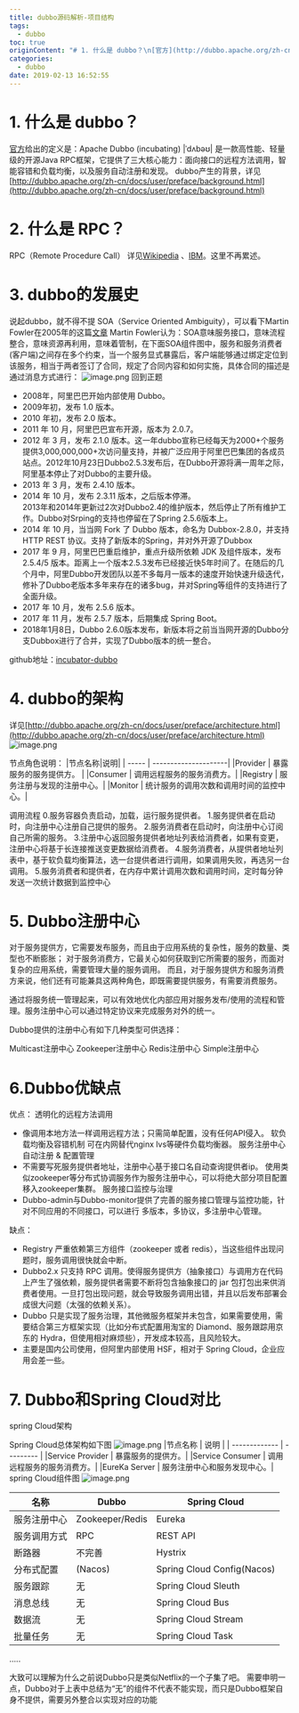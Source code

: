 ```yaml
---
title: dubbo源码解析-项目结构
tags:
  - dubbo
toc: true
originContent: "# 1. 什么是 dubbo？\n[官方](http://dubbo.apache.org/zh-cn/index.html)给出的定义是：Apache Dubbo (incubating) |ˈdʌbəʊ| 是一款高性能、轻量级的开源Java RPC框架，它提供了三大核心能力：面向接口的远程方法调用，智能容错和负载均衡，以及服务自动注册和发现。\ndubbo产生的背景，详见 [http://dubbo.apache.org/zh-cn/docs/user/preface/background.html](http://dubbo.apache.org/zh-cn/docs/user/preface/background.html)\n# 2. 什么是 RPC？\nRPC（Remote Procedure Call） 详见[Wikipedia](https://en.wikipedia.org/wiki/Remote_procedure_call) 、[IBM](https://www.ibm.com/developerworks/cn/aix/library/au-rpc_programming/index.html)。这里不再累述。\n# 3. dubbo的发展史\n\n说起dubbo，就不得不提 SOA（Service Oriented Ambiguity），可以看下Martin Fowler在2005年的这篇[文章](https://www.martinfowler.com/bliki/ServiceOrientedAmbiguity.html)\nMartin Fowler认为：SOA意味服务接口，意味流程整合，意味资源再利用，意味着管制，在下面SOA组件图中，服务和服务消费者(客户端)之间存在多个约束，当一个服务显式暴露后，客户端能够通过绑定定位到该服务，相当于两者签订了合同，规定了合同内容和如何实施，具体合同的描述是通过消息方式进行：\n![image.png](/images/2019/02/14/b2d2d290-303d-11e9-9ca1-4912d7f30a5e.png)\n回到正题\n+ 2008年，阿里巴巴开始内部使用 Dubbo。\n+ 2009年初，发布 1.0 版本。\n+ 2010 年初，发布 2.0 版本。\n+ 2011 年 10 月，阿里巴巴宣布开源，版本为 2.0.7。\n+ 2012 年 3 月，发布 2.1.0 版本。这一年dubbo宣称已经每天为2000+个服务提供3,000,000,000+次访问量支持，并被广泛应用于阿里巴巴集团的各成员站点。2012年10月23日Dubbo2.5.3发布后，在Dubbo开源将满一周年之际，阿里基本停止了对Dubbo的主要升级。\n+ 2013 年 3 月，发布 2.4.10 版本。\n+ 2014 年 10 月，发布 2.3.11 版本，之后版本停滞。  \n2013年和2014年更新过2次对Dubbo2.4的维护版本，然后停止了所有维护工作。Dubbo对Srping的支持也停留在了Spring 2.5.6版本上。\n+ 2014 年 10 月，当当网 Fork 了 Dubbo 版本，命名为 Dubbox-2.8.0，并支持 HTTP REST 协议。支持了新版本的Spring，并对外开源了Dubbox\n+ 2017 年 9 月，阿里巴巴重启维护，重点升级所依赖 JDK 及组件版本，发布 2.5.4/5 版本。距离上一个版本2.5.3发布已经接近快5年时间了。在随后的几个月中，阿里Dubbo开发团队以差不多每月一版本的速度开始快速升级迭代，修补了Dubbo老版本多年来存在的诸多bug，并对Spring等组件的支持进行了全面升级。\n+ 2017 年 10 月，发布 2.5.6 版本。\n+ 2017 年 11 月，发布 2.5.7 版本，后期集成 Spring Boot。\n+ 2018年1月8日，Dubbo 2.6.0版本发布，新版本将之前当当网开源的Dubbo分支Dubbox进行了合并，实现了Dubbo版本的统一整合。  \n\ngithub地址：[incubator-dubbo](https://github.com/apache/incubator-dubbo)\n\n# 4. dubbo的架构\n详见[http://dubbo.apache.org/zh-cn/docs/user/preface/architecture.html](http://dubbo.apache.org/zh-cn/docs/user/preface/architecture.html)\n![image.png](/images/2019/02/13/f3e97e90-2f6c-11e9-acfe-2541123bc20a.png)\n\n节点角色说明：\n|节点名称|说明|\n| -----   | ---------------------|\n|Provider | 暴露服务的服务提供方。 |\n|Consumer | 调用远程服务的服务消费方。| \n|Registry | 服务注册与发现的注册中心。| \n|Monitor  | 统计服务的调用次数和调用时间的监控中心。|\n\n调用流程 \n0.服务容器负责启动，加载，运行服务提供者。 \n1.服务提供者在启动时，向注册中心注册自己提供的服务。 \n2.服务消费者在启动时，向注册中心订阅自己所需的服务。 \n3.注册中心返回服务提供者地址列表给消费者，如果有变更，注册中心将基于长连接推送变更数据给消费者。 \n4.服务消费者，从提供者地址列表中，基于软负载均衡算法，选一台提供者进行调用，如果调用失败，再选另一台调用。 \n5.服务消费者和提供者，在内存中累计调用次数和调用时间，定时每分钟发送一次统计数据到监控中心\n\n# 5. Dubbo注册中心\n对于服务提供方，它需要发布服务，而且由于应用系统的复杂性，服务的数量、类型也不断膨胀； \n对于服务消费方，它最关心如何获取到它所需要的服务，而面对复杂的应用系统，需要管理大量的服务调用。 \n而且，对于服务提供方和服务消费方来说，他们还有可能兼具这两种角色，即既需要提供服务，有需要消费服务。\n\n通过将服务统一管理起来，可以有效地优化内部应用对服务发布/使用的流程和管理。服务注册中心可以通过特定协议来完成服务对外的统一。\n\nDubbo提供的注册中心有如下几种类型可供选择：\n\nMulticast注册中心\nZookeeper注册中心\nRedis注册中心\nSimple注册中心\n\n# 6.Dubbo优缺点\n优点：\n透明化的远程方法调用 \n- 像调用本地方法一样调用远程方法；只需简单配置，没有任何API侵入。\n软负载均衡及容错机制 \n可在内网替代nginx lvs等硬件负载均衡器。\n服务注册中心自动注册 & 配置管理 \n- 不需要写死服务提供者地址，注册中心基于接口名自动查询提供者ip。 \n使用类似zookeeper等分布式协调服务作为服务注册中心，可以将绝大部分项目配置移入zookeeper集群。\n服务接口监控与治理 \n- Dubbo-admin与Dubbo-monitor提供了完善的服务接口管理与监控功能，针对不同应用的不同接口，可以进行 多版本，多协议，多注册中心管理。\n\n缺点：\n- Registry 严重依赖第三方组件（zookeeper 或者 redis），当这些组件出现问题时，服务调用很快就会中断。\n- Dubbo2.x 只支持 RPC 调用。使得服务提供方（抽象接口）与调用方在代码上产生了强依赖，服务提供者需要不断将包含抽象接口的 jar 包打包出来供消费者使用。一旦打包出现问题，就会导致服务调用出错，并且以后发布部署会成很大问题（太强的依赖关系）。\n- Dubbo 只是实现了服务治理，其他微服务框架并未包含，如果需要使用，需要结合第三方框架实现（比如分布式配置用淘宝的 Diamond、服务跟踪用京东的 Hydra，但使用相对麻烦些），开发成本较高，且风险较大。\n- 主要是国内公司使用，但阿里内部使用 HSF，相对于 Spring Cloud，企业应用会差一些。\n\n\n# 7. Dubbo和Spring Cloud对比\nspring Cloud架构\n\nSpring Cloud总体架构如下图\n![image.png](/images/2019/02/14/65488610-3041-11e9-9ca1-4912d7f30a5e.png)\n|节点名称\t|   说明   |\n| ------------- | --------- |\n|Service Provider | 暴露服务的提供方。|\n|Service Consumer | 调用远程服务的服务消费方。|\n|EureKa Server     | 服务注册中心和服务发现中心。|\nspring Cloud组件图\n![image.png](/images/2019/02/14/332617a0-3042-11e9-9ca1-4912d7f30a5e.png)\n\n|名称|Dubbo|Spring Cloud|\n|-|-|-|\n|服务注册中心|Zookeeper/Redis|Eureka|\n|服务调用方式|\tRPC\t    |REST API |\n|断路器\t    |  不完善\t    |Hystrix  |\n|分布式配置  |\t(Nacos)\t    |Spring Cloud Config(Nacos)|\n|服务跟踪    |\t无\t    |Spring Cloud Sleuth|\n|消息总线    |\t无\t    |Spring Cloud Bus|\n|数据流\t    | 无\t    |Spring Cloud Stream|\n|批量任务    |\t无\t    |Spring Cloud Task|\n.....\n\n大致可以理解为什么之前说Dubbo只是类似Netflix的一个子集了吧。\n需要申明一点，Dubbo对于上表中总结为“无”的组件不代表不能实现，而只是Dubbo框架自身不提供，需要另外整合以实现对应的功能"
categories:
  - dubbo
date: 2019-02-13 16:52:55
---
```


# 1. 什么是 dubbo？
[官方](http://dubbo.apache.org/zh-cn/index.html)给出的定义是：Apache Dubbo (incubating) |ˈdʌbəʊ| 是一款高性能、轻量级的开源Java RPC框架，它提供了三大核心能力：面向接口的远程方法调用，智能容错和负载均衡，以及服务自动注册和发现。
dubbo产生的背景，详见 [http://dubbo.apache.org/zh-cn/docs/user/preface/background.html](http://dubbo.apache.org/zh-cn/docs/user/preface/background.html)
# 2. 什么是 RPC？
RPC（Remote Procedure Call） 详见[Wikipedia](https://en.wikipedia.org/wiki/Remote_procedure_call) 、[IBM](https://www.ibm.com/developerworks/cn/aix/library/au-rpc_programming/index.html)。这里不再累述。
# 3. dubbo的发展史

说起dubbo，就不得不提 SOA（Service Oriented Ambiguity），可以看下Martin Fowler在2005年的这篇[文章](https://www.martinfowler.com/bliki/ServiceOrientedAmbiguity.html)
Martin Fowler认为：SOA意味服务接口，意味流程整合，意味资源再利用，意味着管制，在下面SOA组件图中，服务和服务消费者(客户端)之间存在多个约束，当一个服务显式暴露后，客户端能够通过绑定定位到该服务，相当于两者签订了合同，规定了合同内容和如何实施，具体合同的描述是通过消息方式进行：
![image.png](/images/2019/02/14/b2d2d290-303d-11e9-9ca1-4912d7f30a5e.png)
回到正题
+ 2008年，阿里巴巴开始内部使用 Dubbo。
+ 2009年初，发布 1.0 版本。
+ 2010 年初，发布 2.0 版本。
+ 2011 年 10 月，阿里巴巴宣布开源，版本为 2.0.7。
+ 2012 年 3 月，发布 2.1.0 版本。这一年dubbo宣称已经每天为2000+个服务提供3,000,000,000+次访问量支持，并被广泛应用于阿里巴巴集团的各成员站点。2012年10月23日Dubbo2.5.3发布后，在Dubbo开源将满一周年之际，阿里基本停止了对Dubbo的主要升级。
+ 2013 年 3 月，发布 2.4.10 版本。
+ 2014 年 10 月，发布 2.3.11 版本，之后版本停滞。  
2013年和2014年更新过2次对Dubbo2.4的维护版本，然后停止了所有维护工作。Dubbo对Srping的支持也停留在了Spring 2.5.6版本上。
+ 2014 年 10 月，当当网 Fork 了 Dubbo 版本，命名为 Dubbox-2.8.0，并支持 HTTP REST 协议。支持了新版本的Spring，并对外开源了Dubbox
+ 2017 年 9 月，阿里巴巴重启维护，重点升级所依赖 JDK 及组件版本，发布 2.5.4/5 版本。距离上一个版本2.5.3发布已经接近快5年时间了。在随后的几个月中，阿里Dubbo开发团队以差不多每月一版本的速度开始快速升级迭代，修补了Dubbo老版本多年来存在的诸多bug，并对Spring等组件的支持进行了全面升级。
+ 2017 年 10 月，发布 2.5.6 版本。
+ 2017 年 11 月，发布 2.5.7 版本，后期集成 Spring Boot。
+ 2018年1月8日，Dubbo 2.6.0版本发布，新版本将之前当当网开源的Dubbo分支Dubbox进行了合并，实现了Dubbo版本的统一整合。  

github地址：[incubator-dubbo](https://github.com/apache/incubator-dubbo)

# 4. dubbo的架构
详见[http://dubbo.apache.org/zh-cn/docs/user/preface/architecture.html](http://dubbo.apache.org/zh-cn/docs/user/preface/architecture.html)
![image.png](/images/2019/02/13/f3e97e90-2f6c-11e9-acfe-2541123bc20a.png)

节点角色说明：
|节点名称|说明|
| -----   | ---------------------|
|Provider | 暴露服务的服务提供方。 |
|Consumer | 调用远程服务的服务消费方。| 
|Registry | 服务注册与发现的注册中心。| 
|Monitor  | 统计服务的调用次数和调用时间的监控中心。|

调用流程 
0.服务容器负责启动，加载，运行服务提供者。 
1.服务提供者在启动时，向注册中心注册自己提供的服务。 
2.服务消费者在启动时，向注册中心订阅自己所需的服务。 
3.注册中心返回服务提供者地址列表给消费者，如果有变更，注册中心将基于长连接推送变更数据给消费者。 
4.服务消费者，从提供者地址列表中，基于软负载均衡算法，选一台提供者进行调用，如果调用失败，再选另一台调用。 
5.服务消费者和提供者，在内存中累计调用次数和调用时间，定时每分钟发送一次统计数据到监控中心

# 5. Dubbo注册中心
对于服务提供方，它需要发布服务，而且由于应用系统的复杂性，服务的数量、类型也不断膨胀； 
对于服务消费方，它最关心如何获取到它所需要的服务，而面对复杂的应用系统，需要管理大量的服务调用。 
而且，对于服务提供方和服务消费方来说，他们还有可能兼具这两种角色，即既需要提供服务，有需要消费服务。

通过将服务统一管理起来，可以有效地优化内部应用对服务发布/使用的流程和管理。服务注册中心可以通过特定协议来完成服务对外的统一。

Dubbo提供的注册中心有如下几种类型可供选择：

Multicast注册中心
Zookeeper注册中心
Redis注册中心
Simple注册中心

# 6.Dubbo优缺点
优点：
透明化的远程方法调用 
- 像调用本地方法一样调用远程方法；只需简单配置，没有任何API侵入。
软负载均衡及容错机制 
可在内网替代nginx lvs等硬件负载均衡器。
服务注册中心自动注册 & 配置管理 
- 不需要写死服务提供者地址，注册中心基于接口名自动查询提供者ip。 
使用类似zookeeper等分布式协调服务作为服务注册中心，可以将绝大部分项目配置移入zookeeper集群。
服务接口监控与治理 
- Dubbo-admin与Dubbo-monitor提供了完善的服务接口管理与监控功能，针对不同应用的不同接口，可以进行 多版本，多协议，多注册中心管理。

缺点：
- Registry 严重依赖第三方组件（zookeeper 或者 redis），当这些组件出现问题时，服务调用很快就会中断。
- Dubbo2.x 只支持 RPC 调用。使得服务提供方（抽象接口）与调用方在代码上产生了强依赖，服务提供者需要不断将包含抽象接口的 jar 包打包出来供消费者使用。一旦打包出现问题，就会导致服务调用出错，并且以后发布部署会成很大问题（太强的依赖关系）。
- Dubbo 只是实现了服务治理，其他微服务框架并未包含，如果需要使用，需要结合第三方框架实现（比如分布式配置用淘宝的 Diamond、服务跟踪用京东的 Hydra，但使用相对麻烦些），开发成本较高，且风险较大。
- 主要是国内公司使用，但阿里内部使用 HSF，相对于 Spring Cloud，企业应用会差一些。


# 7. Dubbo和Spring Cloud对比
spring Cloud架构

Spring Cloud总体架构如下图
![image.png](/images/2019/02/14/65488610-3041-11e9-9ca1-4912d7f30a5e.png)
|节点名称	|   说明   |
| ------------- | --------- |
|Service Provider | 暴露服务的提供方。|
|Service Consumer | 调用远程服务的服务消费方。|
|EureKa Server     | 服务注册中心和服务发现中心。|
spring Cloud组件图
![image.png](/images/2019/02/14/332617a0-3042-11e9-9ca1-4912d7f30a5e.png)

|名称|Dubbo|Spring Cloud|
|-|-|-|
|服务注册中心|Zookeeper/Redis|Eureka|
|服务调用方式|	RPC	    |REST API |
|断路器	    |  不完善	    |Hystrix  |
|分布式配置  |	(Nacos)	    |Spring Cloud Config(Nacos)|
|服务跟踪    |	无	    |Spring Cloud Sleuth|
|消息总线    |	无	    |Spring Cloud Bus|
|数据流	    | 无	    |Spring Cloud Stream|
|批量任务    |	无	    |Spring Cloud Task|
.....

大致可以理解为什么之前说Dubbo只是类似Netflix的一个子集了吧。
需要申明一点，Dubbo对于上表中总结为“无”的组件不代表不能实现，而只是Dubbo框架自身不提供，需要另外整合以实现对应的功能